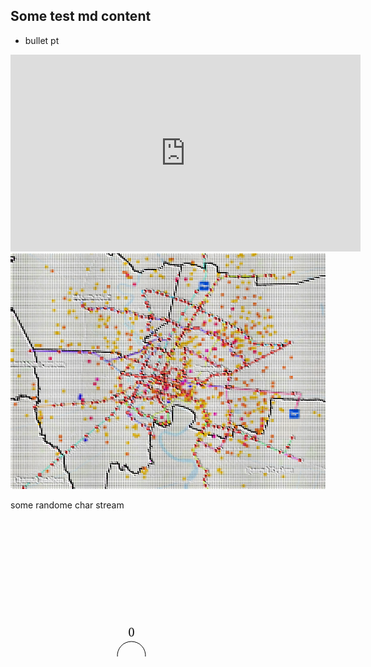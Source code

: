 
## Some test md content
* bullet pt

<iframe width="560" height="315" src="https://www.youtube.com/embed/7Bfoa6G7-8c" frameborder="0" allow="accelerometer; autoplay; encrypted-media; gyroscope; picture-in-picture" allowfullscreen></iframe>


<img src="headerbg.png"/>
      

some randome char stream

<svg width="800" height="350" version="1.1" xmlns="http://www.w3.org/2000/svg">
    <text x="135" y="269.5" font-family="Times New Roman" font-size="30">→</text>
	<ellipse stroke="black" stroke-width="1" fill="none" cx="193.5" cy="263.5" rx="30" ry="30"/>	<text x="188.5" y="269.5" font-family="Times New Roman" font-size="20">0</text>	<ellipse stroke="black" stroke-width="1" fill="none" cx="434.5" cy="263.5" rx="30" ry="30"/>	<text x="429.5" y="269.5" font-family="Times New Roman" font-size="20">1</text>	<ellipse stroke="black" stroke-width="1" fill="none" cx="434.5" cy="263.5" rx="24" ry="24"/>	<path stroke="black" stroke-width="1" fill="none" d="M 180.275,236.703 A 22.5,22.5 0 1 1 206.725,236.703"/>	<text x="188.5" y="187.5" font-family="Times New Roman" font-size="20">0</text>	<polygon fill="black" stroke-width="1" points="206.725,236.703 215.473,233.17 207.382,227.292"/>	<polygon stroke="black" stroke-width="1" points="223.5,263.5 404.5,263.5"/>	<polygon fill="black" stroke-width="1" points="404.5,263.5 396.5,258.5 396.5,268.5"/>	<text x="297.5" y="284.5" font-family="Times New Roman" font-size="20">0 →</text>	<polygon stroke="black" stroke-width="1" points="404.5,263.5 223.5,263.5"/>	<polygon fill="black" stroke-width="1" points="223.5,263.5 231.5,268.5 231.5,258.5"/>
	<text x="297.5" y="254.5" font-family="Times New Roman" font-size="20">← 1</text>
</svg>
